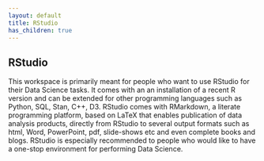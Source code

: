 ```yaml
---
layout: default
title: RStudio
has_children: true
---
```


## RStudio

This workspace is primarily meant for people who want to use RStudio for their Data Science tasks. It comes with an an installation of a recent R version and can be extended for other programming languages such as Python, SQL, Stan, C++, D3. RStudio comes with RMarkdown, a literate programming platform, based on LaTeX that enables publication of data analysis products, directly from RStudio to several output formats such as html, Word, PowerPoint, pdf, slide-shows etc and even complete books and blogs. RStudio is especially recommended to people who would like to have a one-stop environment for performing Data Science.
